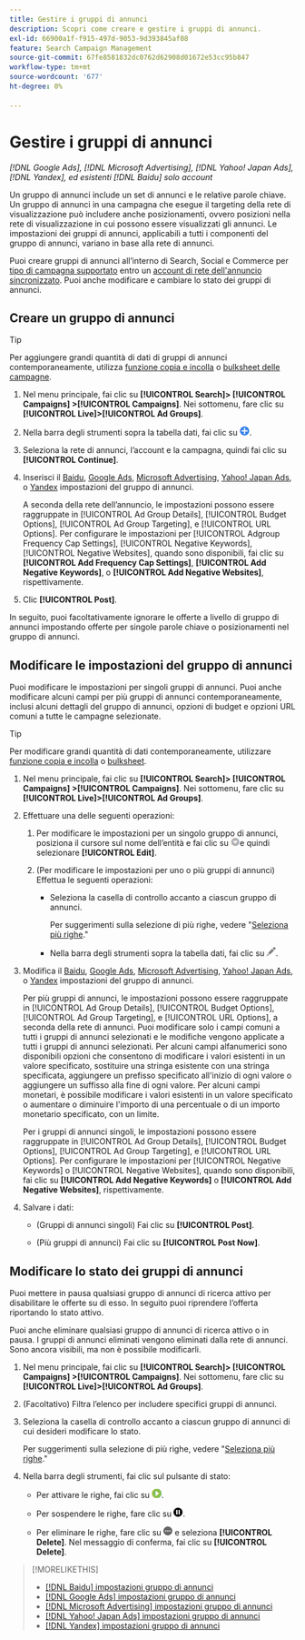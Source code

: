 ```yaml
---
title: Gestire i gruppi di annunci
description: Scopri come creare e gestire i gruppi di annunci.
exl-id: 66900a1f-f915-497d-9053-9d393845af08
feature: Search Campaign Management
source-git-commit: 67fe8581832dc0762d62908d01672e53cc95b847
workflow-type: tm+mt
source-wordcount: '677'
ht-degree: 0%

---
```


# Gestire i gruppi di annunci

*[!DNL Google Ads], [!DNL Microsoft Advertising], [!DNL Yahoo! Japan Ads], [!DNL Yandex], ed esistenti [!DNL Baidu] solo account*

Un gruppo di annunci include un set di annunci e le relative parole chiave. Un gruppo di annunci in una campagna che esegue il targeting della rete di visualizzazione può includere anche posizionamenti, ovvero posizioni nella rete di visualizzazione in cui possono essere visualizzati gli annunci. Le impostazioni dei gruppi di annunci, applicabili a tutti i componenti del gruppo di annunci, variano in base alla rete di annunci.

Puoi creare gruppi di annunci all’interno di Search, Social e Commerce per [tipo di campagna supportato](/help/search-social-commerce/introduction/supported-inventory.md) entro un [account di rete dell&#39;annuncio sincronizzato](/help/search-social-commerce/campaign-management/accounts/ad-network-account-about.md). Puoi anche modificare e cambiare lo stato dei gruppi di annunci.

## Creare un gruppo di annunci

>[!TIP]
>
>Per aggiungere grandi quantità di dati di gruppi di annunci contemporaneamente, utilizza [funzione copia e incolla](/help/search-social-commerce/campaign-management/campaigns/copy-paste.md) o [bulksheet delle campagne](/help/search-social-commerce/campaign-management/bulksheets/bulksheet-about.md).

1. Nel menu principale, fai clic su **[!UICONTROL Search]> [!UICONTROL Campaigns] >[!UICONTROL Campaigns]**. Nei sottomenu, fare clic su **[!UICONTROL Live]>[!UICONTROL Ad Groups]**.

1. Nella barra degli strumenti sopra la tabella dati, fai clic su ![Crea](/help/search-social-commerce/assets/add.png "Crea").

1. Seleziona la rete di annunci, l’account e la campagna, quindi fai clic su **[!UICONTROL Continue]**.

1. Inserisci il [Baidu](/help/search-social-commerce/campaign-management/campaigns/ad-group-settings-baidu.md), [Google Ads](/help/search-social-commerce/campaign-management/campaigns/ad-group-settings-google.md), [Microsoft Advertising](/help/search-social-commerce/campaign-management/campaigns/ad-group-settings-microsoft.md), [Yahoo! Japan Ads](/help/search-social-commerce/campaign-management/campaigns/ad-group-settings-yahoo-japan.md), o [Yandex](/help/search-social-commerce/campaign-management/campaigns/ad-group-settings-yandex.md) impostazioni del gruppo di annunci.

   A seconda della rete dell’annuncio, le impostazioni possono essere raggruppate in [!UICONTROL Ad Group Details], [!UICONTROL Budget Options], [!UICONTROL Ad Group Targeting], e [!UICONTROL URL Options]. Per configurare le impostazioni per [!UICONTROL Adgroup Frequency Cap Settings], [!UICONTROL Negative Keywords], [!UICONTROL Negative Websites], quando sono disponibili, fai clic su **[!UICONTROL Add Frequency Cap Settings]**, **[!UICONTROL Add Negative Keywords]**, o **[!UICONTROL Add Negative Websites]**, rispettivamente.

1. Clic **[!UICONTROL Post]**.

In seguito, puoi facoltativamente ignorare le offerte a livello di gruppo di annunci impostando offerte per singole parole chiave o posizionamenti nel gruppo di annunci.

## Modificare le impostazioni del gruppo di annunci

Puoi modificare le impostazioni per singoli gruppi di annunci. Puoi anche modificare alcuni campi per più gruppi di annunci contemporaneamente, inclusi alcuni dettagli del gruppo di annunci, opzioni di budget e opzioni URL comuni a tutte le campagne selezionate.

>[!TIP]
>
>Per modificare grandi quantità di dati contemporaneamente, utilizzare [funzione copia e incolla](/help/search-social-commerce/campaign-management/campaigns/copy-paste.md) o [bulksheet](/help/search-social-commerce/campaign-management/bulksheets/bulksheet-about.md).

1. Nel menu principale, fai clic su **[!UICONTROL Search]> [!UICONTROL Campaigns] >[!UICONTROL Campaigns]**. Nei sottomenu, fare clic su **[!UICONTROL Live]>[!UICONTROL Ad Groups]**.

1. Effettuare una delle seguenti operazioni:

   1. Per modificare le impostazioni per un singolo gruppo di annunci, posiziona il cursore sul nome dell’entità e fai clic su ![Icona menu](/help/search-social-commerce/assets/arrow-dropdown-menu.png "Icona menu")e quindi selezionare **[!UICONTROL Edit]**.

   1. (Per modificare le impostazioni per uno o più gruppi di annunci) Effettua le seguenti operazioni:

      * Seleziona la casella di controllo accanto a ciascun gruppo di annunci.

        Per suggerimenti sulla selezione di più righe, vedere &quot;[Seleziona più righe](/help/search-social-commerce/common-tasks/navigation-editing-selection/multiple-rows-select.md).&quot;

      * Nella barra degli strumenti sopra la tabella dati, fai clic su ![Modifica](/help/search-social-commerce/assets/edit.png "Modifica").

1. Modifica il [Baidu](/help/search-social-commerce/campaign-management/campaigns/ad-group-settings-baidu.md), [Google Ads](/help/search-social-commerce/campaign-management/campaigns/ad-group-settings-google.md), [Microsoft Advertising](/help/search-social-commerce/campaign-management/campaigns/ad-group-settings-microsoft.md), [Yahoo! Japan Ads](/help/search-social-commerce/campaign-management/campaigns/ad-group-settings-yahoo-japan.md), o [Yandex](/help/search-social-commerce/campaign-management/campaigns/ad-group-settings-yandex.md) impostazioni del gruppo di annunci.

   Per più gruppi di annunci, le impostazioni possono essere raggruppate in [!UICONTROL Ad Group Details], [!UICONTROL Budget Options], [!UICONTROL Ad Group Targeting], e [!UICONTROL URL Options], a seconda della rete di annunci. Puoi modificare solo i campi comuni a tutti i gruppi di annunci selezionati e le modifiche vengono applicate a tutti i gruppi di annunci selezionati. Per alcuni campi alfanumerici sono disponibili opzioni che consentono di modificare i valori esistenti in un valore specificato, sostituire una stringa esistente con una stringa specificata, aggiungere un prefisso specificato all&#39;inizio di ogni valore o aggiungere un suffisso alla fine di ogni valore. Per alcuni campi monetari, è possibile modificare i valori esistenti in un valore specificato o aumentare o diminuire l&#39;importo di una percentuale o di un importo monetario specificato, con un limite.

   Per i gruppi di annunci singoli, le impostazioni possono essere raggruppate in [!UICONTROL Ad Group Details], [!UICONTROL Budget Options], [!UICONTROL Ad Group Targeting], e [!UICONTROL URL Options]. Per configurare le impostazioni per [!UICONTROL Negative Keywords] o [!UICONTROL Negative Websites], quando sono disponibili, fai clic su **[!UICONTROL Add Negative Keywords]** o **[!UICONTROL Add Negative Websites]**, rispettivamente.

1. Salvare i dati:

   * (Gruppi di annunci singoli) Fai clic su **[!UICONTROL Post]**.

   * (Più gruppi di annunci) Fai clic su **[!UICONTROL Post Now]**.

## Modificare lo stato dei gruppi di annunci

Puoi mettere in pausa qualsiasi gruppo di annunci di ricerca attivo per disabilitare le offerte su di esso. In seguito puoi riprendere l’offerta riportando lo stato attivo.

Puoi anche eliminare qualsiasi gruppo di annunci di ricerca attivo o in pausa. I gruppi di annunci eliminati vengono eliminati dalla rete di annunci. Sono ancora visibili, ma non è possibile modificarli.

1. Nel menu principale, fai clic su **[!UICONTROL Search]> [!UICONTROL Campaigns] >[!UICONTROL Campaigns]**. Nei sottomenu, fare clic su **[!UICONTROL Live]>[!UICONTROL Ad Groups]**.

1. (Facoltativo) Filtra l’elenco per includere specifici gruppi di annunci.

1. Seleziona la casella di controllo accanto a ciascun gruppo di annunci di cui desideri modificare lo stato.

   Per suggerimenti sulla selezione di più righe, vedere &quot;[Seleziona più righe](/help/search-social-commerce/common-tasks/navigation-editing-selection/multiple-rows-select.md).&quot;

1. Nella barra degli strumenti, fai clic sul pulsante di stato:
   * Per attivare le righe, fai clic su ![Attiva](/help/search-social-commerce/assets/activate.png "Attiva").

   * Per sospendere le righe, fare clic su ![Pausa](/help/search-social-commerce/assets/pause.png "Pausa").

   * Per eliminare le righe, fare clic su ![Altro](/help/search-social-commerce/assets/more.png "Altro") e seleziona **[!UICONTROL Delete]**. Nel messaggio di conferma, fai clic su **[!UICONTROL Delete]**.

>[!MORELIKETHIS]
>
>* [[!DNL Baidu] impostazioni gruppo di annunci](/help/search-social-commerce/campaign-management/campaigns/ad-group-settings-baidu.md)
>* [[!DNL Google Ads] impostazioni gruppo di annunci](/help/search-social-commerce/campaign-management/campaigns/ad-group-settings-google.md)
>* [[!DNL Microsoft Advertising] impostazioni gruppo di annunci](/help/search-social-commerce/campaign-management/campaigns/ad-group-settings-microsoft.md)
>* [[!DNL Yahoo! Japan Ads] impostazioni gruppo di annunci](/help/search-social-commerce/campaign-management/campaigns/ad-group-settings-yahoo-japan.md)
>* [[!DNL Yandex] impostazioni gruppo di annunci](/help/search-social-commerce/campaign-management/campaigns/ad-group-settings-yandex.md)
